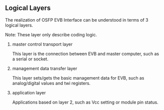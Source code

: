## Logical Layers

The realization of OSFP EVB Interface can be understood in terms of 3 logical layers.

Note: These layer only describe coding logic.

1. master control transport layer

    This layer is the connection between EVB and master computer, such as a serial or socket.

2. management data transfer layer

    This layer sets/gets the basic management data for EVB, such as analog/digital values and twi registers.

3. application layer

    Applications based on layer 2, such as Vcc setting or module pin status.